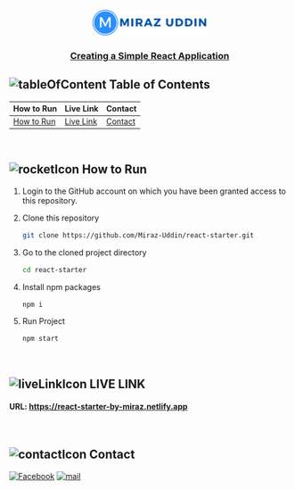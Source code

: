 <br />
 <p align="center">
    <img src="./logo.png" alt="Logo" width="207" height="47" />
    <h3 align="center "><a href="https://react-starter-by-miraz.netlify.app" target="_blank">Creating a Simple React Application</a></h3>
</p>

<!-- TABLE OF CONTENTS -->

## ![tableOfContent][tableofcontent-shield] Table of Contents

| How to Run                 | Live Link                | Contact              |
| -------------------------- | ------------------------ | -------------------- |
| [How to Run](#-how-to-run) | [Live Link](#-live-link) | [Contact](#-contact) |

<br>

<!-- How to Run -->

## ![rocketIcon][rocketIcon-shield] How to Run

1. Login to the GitHub account on which you have been granted access to this repository.

2. Clone this repository
   ```sh
   git clone https://github.com/Miraz-Uddin/react-starter.git
   ```
3. Go to the cloned project directory
   ```sh
   cd react-starter
   ```
4. Install npm packages
   ```sh
   npm i
   ```
5. Run Project
   ```sh
   npm start
   ```

<br>

<!-- LIVE LINK  -->

## ![liveLinkIcon][live-link-icon-shield] LIVE LINK

#### URL: https://react-starter-by-miraz.netlify.app

<br>

<!-- Contact  -->

## ![contactIcon][contacticon-shield] Contact

[![Facebook][facebook-shield]][facebook-url]
[![mail][mail-shield]][mail-url]

<!-- MARKDOWN LINKS & IMAGES -->

[facebook-shield]: https://img.shields.io/badge/-Facebook-black.svg?style=flat-square&logo=facebook&color=555&logoColor=white
[facebook-url]: https://www.facebook.com/profile.php?id=100083946927748
[thumbnail-shield]: https://i.ibb.co/d6hxnvd/Screenshot-50.png
[mail-shield]: https://img.shields.io/badge/%F0%9F%93%A7%20Email-mirazuddin0623%40gmail.com-blueviolet
[mail-url]: mailto:mirazuddin0623@gmail.com
[tableofcontent-shield]: https://img.icons8.com/external-flatart-icons-flat-flatarticons/28/undefined/external-direction-business-and-teamwork-flatart-icons-flat-flatarticons.png
[rocketIcon-shield]: https://img.icons8.com/3d-fluency/28/rocket.png
[contacticon-shield]: https://img.icons8.com/external-flaticons-lineal-color-flat-icons/28/undefined/external-support-communication-media-flaticons-lineal-color-flat-icons.png
[live-link-icon-shield]: https://img.icons8.com/nolan/28/domain.png

